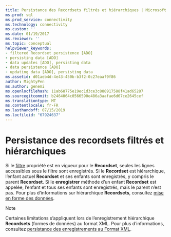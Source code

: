 ```yaml
---
title: Persistance des Recordsets filtrés et hiérarchiques | Microsoft Docs
ms.prod: sql
ms.prod_service: connectivity
ms.technology: connectivity
ms.custom: ''
ms.date: 01/19/2017
ms.reviewer: ''
ms.topic: conceptual
helpviewer_keywords:
- filtered Recordset persistence [ADO]
- persisting data [ADO]
- data updates [ADO], persisting data
- data persistence [ADO]
- updating data [ADO], persisting data
ms.assetid: d01aeb4d-4e43-450b-b3f2-0c27eaaf9f86
author: MightyPen
ms.author: genemi
ms.openlocfilehash: 11ab68775e19ec1d3ce3c888917588f41ad65287
ms.sourcegitcommit: b2464064c0566590e486a3aafae6d67ce2645cef
ms.translationtype: MT
ms.contentlocale: fr-FR
ms.lasthandoff: 07/15/2019
ms.locfileid: "67924637"
---
```

# <a name="persisting-filtered-and-hierarchical-recordsets"></a>Persistance des recordsets filtrés et hiérarchiques
Si le [filtre](../../../ado/reference/ado-api/filter-property.md) propriété est en vigueur pour le **Recordset**, seules les lignes accessibles sous le filtre sont enregistrés. Si le **Recordset** est hiérarchique, l’enfant actuel **Recordset** et ses enfants sont enregistrés, y compris le parent **Recordset**. Si le **enregistrer** méthode d’un enfant **Recordset** est appelée, l’enfant et tous ses enfants sont enregistrés, mais le parent n’est pas. Pour plus d’informations sur hiérarchique **Recordsets**, consultez [mise en forme des données](../../../ado/guide/data/data-shaping.md).  
  
> [!NOTE]
>  Certaines limitations s’appliquent lors de l’enregistrement hiérarchique **Recordsets** (formes de données) au format XML. Pour plus d’informations, consultez [persistance des enregistrements au Format XML](../../../ado/guide/data/persisting-records-in-xml-format.md).

